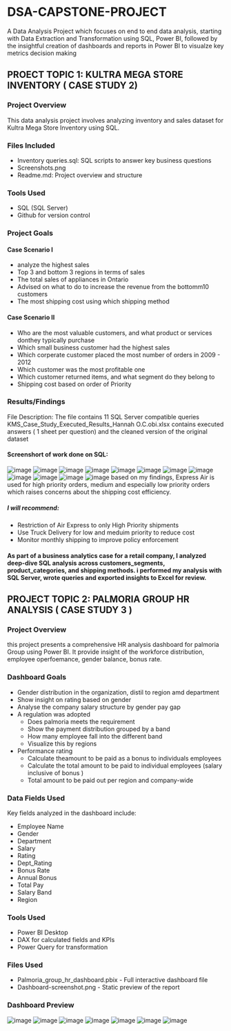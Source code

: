 # DSA-CAPSTONE-PROJECT
A Data Analysis Project which focuses on end to end data analysis, starting with Data Extraction and Transformation using SQL, Power BI, followed by the insightful creation of dashboards and reports in Power BI to visualze key metrics decision making
## PROECT TOPIC 1: KULTRA MEGA STORE INVENTORY ( CASE STUDY 2) 
### Project Overview
This data analysis project involves analyzing inventory  and sales dataset  for Kultra Mega Store Inventory using SQL.
### Files Included
* Inventory queries.sql: SQL scripts to answer key business questions
* Screenshots.png
* Readme.md: Project overview and structure
### Tools Used
* SQL (SQL Server) 
* Github for version control
### Project Goals
#### Case Scenario I
* analyze the highest sales
* Top 3 and bottom 3 regions in terms of sales
* The total sales of appliances in Ontario
* Advised on what to do to increase the revenue from the bottomm10 customers
* The most shipping cost using which shipping method
#### Case Scenario II
* Who are the most valuable customers, and what product or services donthey typically purchase
* Which small business customer had the highest sales
* Which corperate customer placed the most number of orders in 2009 - 2012
* Which customer was the most profitable one
* Which customer returned items, and what segment do they belong to
* Shipping cost based on order of Priority

### Results/Findings
File Description: The file contains 11 SQL Server compatible queries
KMS_Case_Study_Executed_Results_Hannah O.C.obi.xlsx contains executed answers ( 1 sheet per question) and the cleaned version of the original dataset
#### Screenshort of work done on SQL:

![image](https://github.com/user-attachments/assets/5da8c470-3a35-4033-94e9-40b9dbad5f9d)
![image](https://github.com/user-attachments/assets/a2f9719e-3954-47e8-93a3-78eed53f2256)
![image](https://github.com/user-attachments/assets/b6226a9b-8723-4e75-b358-04d5aa7b9899)
![image](https://github.com/user-attachments/assets/d9244ad2-0185-4829-8816-2bc7f3f71cad)
![image](https://github.com/user-attachments/assets/fc38e2c9-a21b-4e7f-a4af-f891285e3946)
![image](https://github.com/user-attachments/assets/53a9fd41-0037-40ba-9718-398fac88e842)
![image](https://github.com/user-attachments/assets/fdc38dc8-fb2c-4749-89bd-ce33f5dbd8b0)
![image](https://github.com/user-attachments/assets/0f38748b-72ed-4bd6-b496-45a649c910da)
![image](https://github.com/user-attachments/assets/7acbf4ca-6338-4002-9c64-4e253eaaea9d)
![image](https://github.com/user-attachments/assets/77931d1d-7441-4a80-b30f-aee953625ad6)
![image](https://github.com/user-attachments/assets/4b4392fa-ea8c-4e58-873d-a94325530e8c)
![image](https://github.com/user-attachments/assets/2967ed67-103b-4e36-81f3-c46669ee3d8c)
based on my findings, Express Air is used for high priority orders, medium and especially low priority orders which raises concerns about the shipping cost efficiency.
##### I will recommend:
* Restriction of Air Express to only High Priority shipments
* Use Truck Delivery for low and meduim priority to reduce cost
* Monitor monthly shipping to improve policy enforcement


#### As part of a business analytics case for a retail company, I analyzed deep-dive SQL analysis across customers_segments, product_categories, and shipping methods. i performed my analysis with SQL Server, wrote queries and exported insights to Excel for review.

## PROJECT TOPIC 2: PALMORIA GROUP HR ANALYSIS ( CASE STUDY 3 )
### Project Overview
this project presents a comprehensive HR analysis dashboard for palmoria Group using Power BI. It provide insight of the workforce distribution, employee operfoemance, gender balance, bonus rate.
### Dashboard Goals
* Gender distribution in the organization, distil to region amd department
* Show insight on rating based on gender
* Analyse the company salary structure by gender pay gap
* A regulation was adopted
    - Does palmoria meets the requirement
    - Show the payment distribution grouped by a band
    - How many employee fall into the different band
    - Visualize this by regions
* Performance rating
     - Calculate theamount to be paid as a bonus to individuals employees
     - Calculate the total amount to be paid to individual employees (salary inclusive of bonus )
     - Total amount to be paid out per region and company-wide
### Data Fields Used
Key fields analyzed in the dashboard include:
* Employee Name
* Gender
* Department
* Salary
* Rating
* Dept_Rating
* Bonus Rate
* Annual Bonus
* Total Pay
* Salary Band
* Region

### Tools Used
* Power BI Desktop
* DAX for calculated fields and KPIs
* Power Query for transformation

### Files Used
* Palmoria_group_hr_dashboard.pbix - Full interactive dashboard file
* Dashboard-screenshot.png - Static preview of the report

### Dashboard Preview
![image](https://github.com/user-attachments/assets/265c631b-6528-4bba-b645-70924a74907d)
![image](https://github.com/user-attachments/assets/09b33d26-b115-4f87-a49e-9e67bd9c69a4)
![image](https://github.com/user-attachments/assets/b7f31eb7-31bb-4292-b9de-749e7f5864d9)
![image](https://github.com/user-attachments/assets/8dfb1084-44fe-439f-9298-7afb6f469e79)
![image](https://github.com/user-attachments/assets/27a8b4eb-9c43-4726-8d7e-27c13d1fc226)
![image](https://github.com/user-attachments/assets/605a405f-9999-445e-8038-06336e2dc80b)
![image](https://github.com/user-attachments/assets/e4932391-c972-4559-9575-5b7d878086b0)




      
